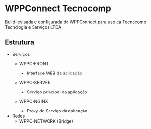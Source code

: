 # WPPConnect Tecnocomp

Build revisada e configurada do WPPConnect para uso da Tecnocomp Tecnologia e Serviços LTDA

## Estrutura

- Serviços
    - WPPC-FRONT
        - Interface WEB da aplicação

    - WPPC-SERVER
        - Serviço principal da aplicação

    - WPPC-NGINX
        - Proxy de Serviço da aplicação
- Redes
    - WPPC-NETWORK (Bridge)